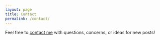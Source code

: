 ```yaml
---
layout: page
title: Contact
permalink: /contact/
---
```


Feel free to [contact me](mailto:noah@noahcoleman.net) with questions, concerns, or ideas for new posts!
